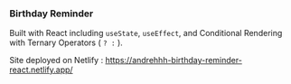 ### Birthday Reminder

Built with React including `useState`, `useEffect`, and Conditional Rendering with Ternary Operators ( `? :` ).

Site deployed on Netlify : https://andrehhh-birthday-reminder-react.netlify.app/
